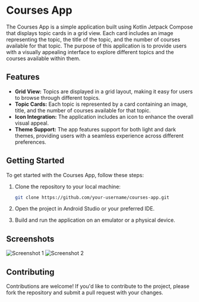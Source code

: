 # Courses App

The Courses App is a simple application built using Kotlin Jetpack Compose that displays topic cards in a grid view. Each card includes an image representing the topic, the title of the topic, and the number of courses available for that topic. The purpose of this application is to provide users with a visually appealing interface to explore different topics and the courses available within them.

## Features

- **Grid View:** Topics are displayed in a grid layout, making it easy for users to browse through different topics.
- **Topic Cards:** Each topic is represented by a card containing an image, title, and the number of courses available for that topic.
- **Icon Integration:** The application includes an icon to enhance the overall visual appeal.
- **Theme Support:** The app features support for both light and dark themes, providing users with a seamless experience across different preferences.


## Getting Started

To get started with the Courses App, follow these steps:

1. Clone the repository to your local machine:

    ```bash
    git clone https://github.com/your-username/courses-app.git
    ```

2. Open the project in Android Studio or your preferred IDE.

3. Build and run the application on an emulator or a physical device.

## Screenshots

![Screenshot 1](screenshots/screenshot1.png)
![Screenshot 2](screenshots/screenshot2.png)


## Contributing

Contributions are welcome! If you'd like to contribute to the project, please fork the repository and submit a pull request with your changes.

